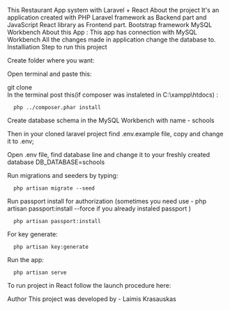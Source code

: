 This Restaurant App system with Laravel + React
About the project
It's an application created with PHP Laravel framework as Backend part and JavaScript React library as Frontend part.
Bootstrap framework
MySQL Workbench
About this App :
This app has connection with MySQL Workbench
All the changes made in application change the database to.
Installiation
Step to run this project

Create folder where you want:

Open terminal and paste this:

   git clone  
In the terminal post this(if composer was instaleted in C:\xampp\htdocs) :

      php ../composer.phar install  
Create database schema in the MySQL Workbench with name - schools

Then in your cloned laravel project find .env.example file, copy and change it to .env;

Open .env file, find database line and change it to your freshly created database DB_DATABASE=schools

Run migrations and seeders by typing:

      php artisan migrate --seed
Run passport install for authorization (sometimes you need use - php artisan passport:install --force if you already instaled passport )

      php artisan passport:install
For key generate:

      php artisan key:generate
Run the app:

      php artisan serve
To run project in React follow the launch procedure here:

Author
This project was developed by - Laimis Krasauskas